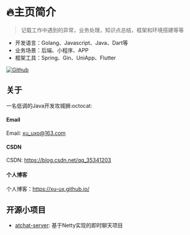 # :fire:主页简介

> 记载工作中遇到的异常，业务处理，知识点总结，框架和环境搭建等等
- 开发语言：Golang、Javascript、Java、Dart等
- 业务场景：后端、小程序、APP
- 框架工具：Spring、Gin、UniApp、Flutter

<!-- [![码云](https://img.shields.io/badge/Gitee-%E7%A0%81%E4%BA%91-yellow.svg)](https://gitee.com/xu-ux) -->
[![Github](https://img.shields.io/badge/Github-Github-red.svg)](https://github.com/xu-ux)

<!-- !> 相关内容，若有侵权，请联系删除！ -->



## 关于

一名低调的Java开发攻城狮:octocat:

<!-- tabs:start -->

#### **Email**

Email:  xu_uxo@163.com

#### **CSDN**

CSDN: https://blog.csdn.net/qq_35341203

#### **个人博客**

个人博客：https://xu-ux.github.io/

<!-- tabs:end -->


## 开源小项目

- [atchat-server](https://github.com/xu-ux/atchat-server):   基于Netty实现的即时聊天项目
